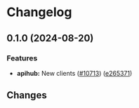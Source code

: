 # Changelog

## 0.1.0 (2024-08-20)


### Features

* **apihub:** New clients ([#10713](https://github.com/googleapis/google-cloud-go/issues/10713)) ([e265371](https://github.com/googleapis/google-cloud-go/commit/e2653715a04507ab9108f56d74606ca93017faa7))

## Changes
